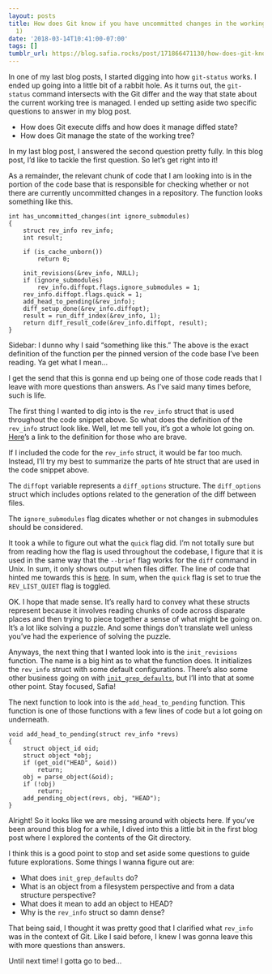 ```yaml
---
layout: posts
title: How does Git know if you have uncommitted changes in the working tree? (Part
  1)
date: '2018-03-14T10:41:00-07:00'
tags: []
tumblr_url: https://blog.safia.rocks/post/171866471130/how-does-git-know-if-you-have-uncommitted-changes
---
```

In one of my last blog posts, I started digging into how `git-status` works. I ended up going into a little bit of a rabbit hole. As it turns out, the `git-status` command intersects with the Git differ and the way that state about the current working tree is managed. I ended up setting aside two specific questions to answer in my blog post.

- How does Git execute diffs and how does it manage diffed state?
- How does Git manage the state of the working tree?

In my last blog post, I answered the second question pretty fully. In this blog post, I’d like to tackle the first question. So let’s get right into it!

As a remainder, the relevant chunk of code that I am looking into is in the portion of the code base that is responsible for checking whether or not there are currently uncommitted changes in a repository. The function looks something like this.

    int has_uncommitted_changes(int ignore_submodules)
    {
        struct rev_info rev_info;
        int result;
    
        if (is_cache_unborn())
            return 0;
    
        init_revisions(&rev_info, NULL);
        if (ignore_submodules)
            rev_info.diffopt.flags.ignore_submodules = 1;
        rev_info.diffopt.flags.quick = 1;
        add_head_to_pending(&rev_info);
        diff_setup_done(&rev_info.diffopt);
        result = run_diff_index(&rev_info, 1);
        return diff_result_code(&rev_info.diffopt, result);
    }

Sidebar: I dunno why I said “something like this.” The above is the exact definition of the function per the pinned version of the code base I’ve been reading. Ya get what I mean…

I get the send that this is gonna end up being one of those code reads that I leave with more questions than answers. As I’ve said many times before, such is life.

The first thing I wanted to dig into is the `rev_info` struct that is used throughout the code snippet above. So what does the definition of the `rev_info` struct look like. Well, let me tell you, it’s got a whole lot going on. [Here](https://github.com/git/git/blob/c6284da4ff4afbde8211efe5d03f3604b1c6b9d6/revision.h#L55)’s a link to the definition for those who are brave.

If I included the code for the `rev_info` struct, it would be far too much. Instead, I’ll try my best to summarize the parts of hte struct that are used in the code snippet above.

The `diffopt` variable represents a `diff_options` structure. The `diff_options` struct which includes options related to the generation of the diff between files.

The `ignore_submodules` flag dicates whether or not changes in submodules should be considered.

It took a while to figure out what the `quick` flag did. I’m not totally sure but from reading how the flag is used throughout the codebase, I figure that it is used in the same way that the `--brief` flag works for the `diff` command in Unix. In sum, it only shows output when files differ. The line of code that hinted me towards this is [here](https://github.com/git/git/blob/c6284da4ff4afbde8211efe5d03f3604b1c6b9d6/builtin/rev-list.c#L410-L411). In sum, when the `quick` flag is set to true the `REV_LIST_QUIET` flag is toggled.

OK. I hope that made sense. It’s really hard to convey what these structs represent because it involves reading chunks of code across disparate places and then trying to piece together a sense of what might be going on. It’s a lot like solving a puzzle. And some things don’t translate well unless you’ve had the experience of solving the puzzle.

Anyways, the next thing that I wanted look into is the `init_revisions` function. The name is a big hint as to what the function does. It initializes the `rev_info` struct with some default configurations. There’s also some other business going on with [`init_grep_defaults`](https://github.com/git/git/blob/d0db9edba0050ada6f6eac68061599690d2a4333/revision.c#L1440), but I’ll into that at some other point. Stay focused, Safia!

The next function to look into is the `add_head_to_pending` function. This function is one of those functions with a few lines of code but a lot going on underneath.

    void add_head_to_pending(struct rev_info *revs)
    {
        struct object_id oid;
        struct object *obj;
        if (get_oid("HEAD", &oid))
            return;
        obj = parse_object(&oid);
        if (!obj)
            return;
        add_pending_object(revs, obj, "HEAD");
    }

Alright! So it looks like we are messing around with objects here. If you’ve been around this blog for a while, I dived into this a little bit in the first blog post where I explored the contents of the Git directory.

I think this is a good point to stop and set aside some questions to guide future explorations. Some things I wanna figure out are:

- What does `init_grep_defaults` do?
- What is an object from a filesystem perspective and from a data structure perspective?
- What does it mean to add an object to HEAD?
- Why is the `rev_info` struct so damn dense?

That being said, I thought it was pretty good that I clarified what `rev_info` was in the context of Git. Like I said before, I knew I was gonna leave this with more questions than answers.

Until next time! I gotta go to bed…

